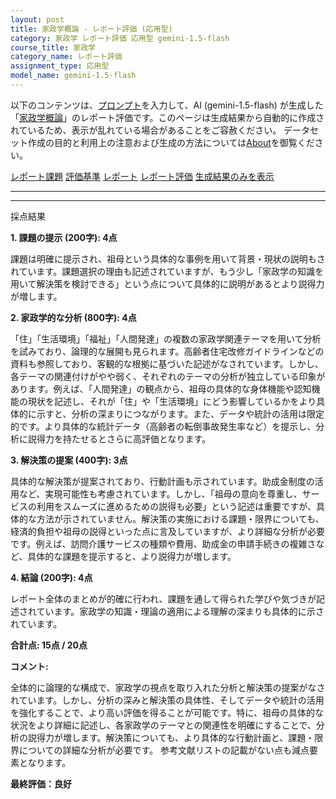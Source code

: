 ```yaml
---
layout: post
title: 家政学概論 - レポート評価 (応用型)
category: 家政学 レポート評価 応用型 gemini-1.5-flash
course_title: 家政学
category_name: レポート評価
assignment_type: 応用型
model_name: gemini-1.5-flash
---
```


以下のコンテンツは、[プロンプト](http://127.0.0.1:8000/generated/家政学/gemini-1.5-flash/prompt_レポート評価-応用型.md)を入力して、AI (gemini-1.5-flash) が生成した「[家政学概論](/contents/家政学/)」のレポート評価です。このページは生成結果から自動的に作成されているため、表示が乱れている場合があることをご容赦ください。
データセット作成の目的と利用上の注意および生成の方法については[About](/About)を御覧ください。

[レポート課題](../レポート課題-応用型)
[評価基準](../評価基準-応用型)
[レポート](../レポート-応用型)
[レポート評価](../レポート評価-応用型)
[生成結果のみを表示](http://127.0.0.1:8000/generated/家政学/gemini-1.5-flash/レポート評価-応用型.md)
  

***
***
  
採点結果

**1. 課題の提示 (200字): 4点**

課題は明確に提示され、祖母という具体的な事例を用いて背景・現状の説明もされています。課題選択の理由も記述されていますが、もう少し「家政学の知識を用いて解決策を検討できる」という点について具体的に説明があるとより説得力が増します。


**2. 家政学的な分析 (800字): 4点**

「住」「生活環境」「福祉」「人間発達」の複数の家政学関連テーマを用いて分析を試みており、論理的な展開も見られます。高齢者住宅改修ガイドラインなどの資料も参照しており、客観的な根拠に基づいた記述がなされています。しかし、各テーマの関連付けがやや弱く、それぞれのテーマの分析が独立している印象があります。例えば、「人間発達」の観点から、祖母の具体的な身体機能や認知機能の現状を記述し、それが「住」や「生活環境」にどう影響しているかをより具体的に示すと、分析の深まりにつながります。また、データや統計の活用は限定的です。より具体的な統計データ（高齢者の転倒事故発生率など）を提示し、分析に説得力を持たせるとさらに高評価となります。


**3. 解決策の提案 (400字): 3点**

具体的な解決策が提案されており、行動計画も示されています。助成金制度の活用など、実現可能性も考慮されています。しかし、「祖母の意向を尊重し、サービスの利用をスムーズに進めるための説得も必要」という記述は重要ですが、具体的な方法が示されていません。解決策の実施における課題・限界についても、経済的負担や祖母の説得といった点に言及していますが、より詳細な分析が必要です。例えば、訪問介護サービスの種類や費用、助成金の申請手続きの複雑さなど、具体的な課題を提示すると、より説得力が増します。


**4. 結論 (200字): 4点**

レポート全体のまとめが的確に行われ、課題を通して得られた学びや気づきが記述されています。家政学の知識・理論の適用による理解の深まりも具体的に示されています。


**合計点: 15点 / 20点**

**コメント:**

全体的に論理的な構成で、家政学の視点を取り入れた分析と解決策の提案がなされています。しかし、分析の深みと解決策の具体性、そしてデータや統計の活用を強化することで、より高い評価を得ることが可能です。特に、祖母の具体的な状況をより詳細に記述し、各家政学のテーマとの関連性を明確にすることで、分析の説得力が増します。解決策についても、より具体的な行動計画と、課題・限界についての詳細な分析が必要です。  参考文献リストの記載がない点も減点要素となります。


**最終評価：良好**
